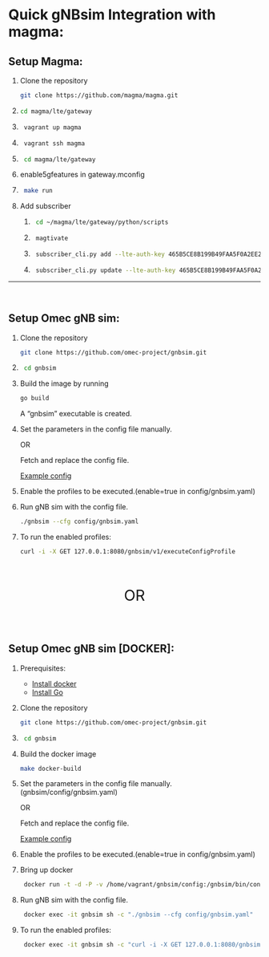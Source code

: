 # Quick gNBsim Integration with magma:

## Setup Magma:
1.  Clone the repository 
    ```bash
    git clone https://github.com/magma/magma.git 
    ```
2.  ```bash 
    cd magma/lte/gateway
    ```

3. ```bash 
    vagrant up magma 
    ```

4. ```bash 
    vagrant ssh magma
    ```

5. ```bash 
    cd magma/lte/gateway
    ```

6. enable5gfeatures in gateway.mconfig

7. ```bash 
    make run 
    ```

8. Add subscriber 

    1. ```bash 
        cd ~/magma/lte/gateway/python/scripts 
        ```

    2. ```bash
        magtivate
        ```

    3. ```bash 
        subscriber_cli.py add --lte-auth-key 465B5CE8B199B49FAA5F0A2EE238A6BC --lte-auth-opc E8ED289DEBA952E4283B54E88E6183CA IMSI001010000000001 
        ```

    4. ```bash 
        subscriber_cli.py update --lte-auth-key 465B5CE8B199B49FAA5F0A2EE238A6BC --apn-config internet,9,1,0,0,3000,4000,0,,,, --apn-config oai.ipv4,9,1,0,0,3000,4000,0,,,, --apn-config INTERNET,9,1,0,0,3000,4000,0,,,, --lte-auth-opc E8ED289DEBA952E4283B54E88E6183CA IMSI001010000000001 
        ```
- - -
<br/>


## Setup Omec gNB sim:
1. Clone the repository 
   ```bash
   git clone https://github.com/omec-project/gnbsim.git 
   ```

2. ```bash
    cd gnbsim
    ```

3. Build the image by running

   ```bash
   go build 
   ```
   A “gnbsim” executable is created.

4. Set the parameters in the config file manually.

    OR

	Fetch and replace the config file.

    [Example config](https://github.com/shashidhar-p/integration-magma/blob/main/omec-gnbsim/config/gnbsim.yaml)

5. Enable the profiles to be executed.(enable=true in config/gnbsim.yaml)

6. Run gNB sim with the config file.

    ```bash
    ./gnbsim --cfg config/gnbsim.yaml 
    ```

7. To run the enabled profiles:

    ```bash 
    curl -i -X GET 127.0.0.1:8080/gnbsim/v1/executeConfigProfile 
    ```
<br/>
<p style="text-align: center; font-size: 30px" >
OR
</p>
<br/> 

## Setup Omec gNB sim [DOCKER]:

1. Prerequisites:
    - [Install docker](https://docs.docker.com/engine/install/ubuntu/)
    - [Install Go](https://go.dev/doc/install)

2. Clone the repository 
   ```bash
   git clone https://github.com/omec-project/gnbsim.git 
   ```
3. ```bash
    cd gnbsim
    ```
4. Build the docker image

   ```bash
   make docker-build 
   ```
5. Set the parameters in the config file manually.(gnbsim/config/gnbsim.yaml)

    OR

	Fetch and replace the config file.

    [Example config](https://github.com/shashidhar-p/integration-magma/blob/main/omec-gnbsim/config/gnbsim.yaml)

6. Enable the profiles to be executed.(enable=true in config/gnbsim.yaml)

7. Bring up docker
   ```bash
    docker run -t -d -P -v /home/vagrant/gnbsim/config:/gnbsim/bin/config --name gnbsim 5gc-gnbsim:0.0.1-dev
   ```

8. Run gNB sim with the config file.
   ```bash
    docker exec -it gnbsim sh -c "./gnbsim --cfg config/gnbsim.yaml"
   ```
9. To run the enabled profiles:
   ```bash
    docker exec -it gnbsim sh -c "curl -i -X GET 127.0.0.1:8080/gnbsim/v1/executeConfigProfile"
   ```
